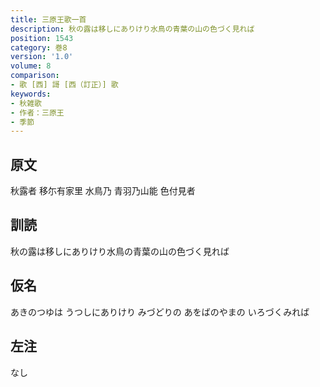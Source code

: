 ```yaml
---
title: 三原王歌一首
description: 秋の露は移しにありけり水鳥の青葉の山の色づく見れば
position: 1543
category: 巻8
version: '1.0'
volume: 8
comparison:
- 歌 [西] 謌 [西（訂正）] 歌
keywords:
- 秋雑歌
- 作者：三原王
- 季節
---
```


## 原文

秋露者 移尓有家里 水鳥乃 青羽乃山能 色付見者

## 訓読

秋の露は移しにありけり水鳥の青葉の山の色づく見れば

## 仮名

あきのつゆは うつしにありけり みづどりの あをばのやまの いろづくみれば

## 左注

なし
